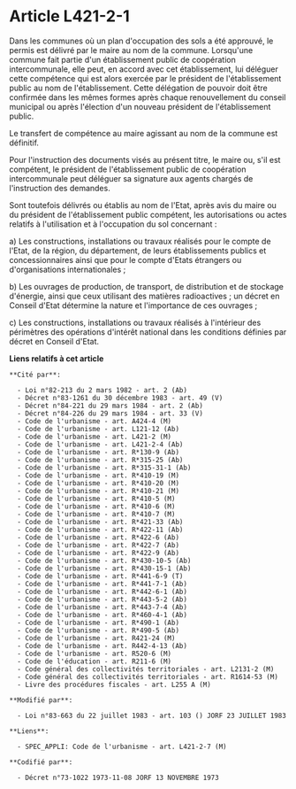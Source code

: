# Article L421-2-1

Dans les communes où un plan d'occupation des sols a été approuvé, le permis est délivré par le maire au nom de la commune.
Lorsqu'une commune fait partie d'un établissement public de coopération intercommunale, elle peut, en accord avec cet
établissement, lui déléguer cette compétence qui est alors exercée par le président de l'établissement public au nom de
l'établissement. Cette délégation de pouvoir doit être confirmée dans les mêmes formes après chaque renouvellement du conseil
municipal ou après l'élection d'un nouveau président de l'établissement public.

Le transfert de compétence au maire agissant au nom de la commune est définitif.

Pour l'instruction des documents visés au présent titre, le maire ou, s'il est compétent, le président de l'établissement
public de coopération intercommunale peut déléguer sa signature aux agents chargés de l'instruction des demandes.

Sont toutefois délivrés ou établis au nom de l'Etat, après avis du maire ou du président de l'établissement public compétent,
les autorisations ou actes relatifs à l'utilisation et à l'occupation du sol concernant :

a) Les constructions, installations ou travaux réalisés pour le compte de l'Etat, de la région, du département, de leurs
établissements publics et concessionnaires ainsi que pour le compte d'Etats étrangers ou d'organisations internationales ;

b) Les ouvrages de production, de transport, de distribution et de stockage d'énergie, ainsi que ceux utilisant des matières
radioactives ; un décret en Conseil d'Etat détermine la nature et l'importance de ces ouvrages ;

c) Les constructions, installations ou travaux réalisés à l'intérieur des périmètres des opérations d'intérêt national dans
les conditions définies par décret en Conseil d'Etat.

**Liens relatifs à cet article**

	**Cité par**:

	  - Loi n°82-213 du 2 mars 1982 - art. 2 (Ab)
	  - Décret n°83-1261 du 30 décembre 1983 - art. 49 (V)
	  - Décret n°84-221 du 29 mars 1984 - art. 2 (Ab)
	  - Décret n°84-226 du 29 mars 1984 - art. 33 (V)
	  - Code de l'urbanisme - art. A424-4 (M)
	  - Code de l'urbanisme - art. L121-12 (Ab)
	  - Code de l'urbanisme - art. L421-2 (M)
	  - Code de l'urbanisme - art. L421-2-4 (Ab)
	  - Code de l'urbanisme - art. R*130-9 (Ab)
	  - Code de l'urbanisme - art. R*315-25 (Ab)
	  - Code de l'urbanisme - art. R*315-31-1 (Ab)
	  - Code de l'urbanisme - art. R*410-19 (M)
	  - Code de l'urbanisme - art. R*410-20 (M)
	  - Code de l'urbanisme - art. R*410-21 (M)
	  - Code de l'urbanisme - art. R*410-5 (M)
	  - Code de l'urbanisme - art. R*410-6 (M)
	  - Code de l'urbanisme - art. R*410-7 (M)
	  - Code de l'urbanisme - art. R*421-33 (Ab)
	  - Code de l'urbanisme - art. R*422-11 (Ab)
	  - Code de l'urbanisme - art. R*422-6 (Ab)
	  - Code de l'urbanisme - art. R*422-7 (Ab)
	  - Code de l'urbanisme - art. R*422-9 (Ab)
	  - Code de l'urbanisme - art. R*430-10-5 (Ab)
	  - Code de l'urbanisme - art. R*430-15-1 (Ab)
	  - Code de l'urbanisme - art. R*441-6-9 (T)
	  - Code de l'urbanisme - art. R*441-7-1 (Ab)
	  - Code de l'urbanisme - art. R*442-6-1 (Ab)
	  - Code de l'urbanisme - art. R*443-5-2 (Ab)
	  - Code de l'urbanisme - art. R*443-7-4 (Ab)
	  - Code de l'urbanisme - art. R*460-4-1 (Ab)
	  - Code de l'urbanisme - art. R*490-1 (Ab)
	  - Code de l'urbanisme - art. R*490-5 (Ab)
	  - Code de l'urbanisme - art. R421-24 (M)
	  - Code de l'urbanisme - art. R442-4-13 (Ab)
	  - Code de l'urbanisme - art. R520-6 (M)
	  - Code de l'éducation - art. R211-6 (M)
	  - Code général des collectivités territoriales - art. L2131-2 (M)
	  - Code général des collectivités territoriales - art. R1614-53 (M)
	  - Livre des procédures fiscales - art. L255 A (M)

	**Modifié par**:

	  - Loi n°83-663 du 22 juillet 1983 - art. 103 () JORF 23 JUILLET 1983

	**Liens**:

	  - SPEC_APPLI: Code de l'urbanisme - art. L421-2-7 (M)

	**Codifié par**:

	  - Décret n°73-1022 1973-11-08 JORF 13 NOVEMBRE 1973
